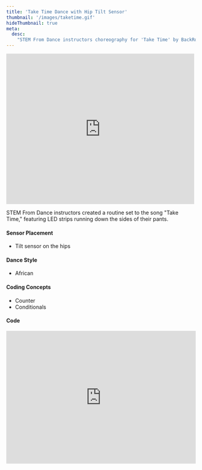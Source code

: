 ```yaml
---
title: 'Take Time Dance with Hip Tilt Sensor'
thumbnail: '/images/taketime.gif'
hideThumbnail: true
meta:
  desc:
    "STEM From Dance instructors choreography for 'Take Time' by BackRoad Gee"
---
```

<iframe src="https://nyu.app.box.com/embed/s/0dphnj1hkyl7ut3f5jw44hi0bnbjkovw?sortColumn=date" width="500" height="400" frameborder="0" allowfullscreen webkitallowfullscreen msallowfullscreen></iframe>

STEM From Dance instructors created a routine set to the song "Take Time," featuring LED strips running down the sides of their pants. 

#### Sensor Placement

+ Tilt sensor on the hips

#### Dance Style

+ African

#### Coding Concepts

+ Counter
+ Conditionals

#### Code

<div style="position:relative;height:0;padding-bottom:70%;overflow:hidden;"><iframe style="position:absolute;top:0;left:0;width:100%;height:100%;" src="https://maker.makecode.com/#pub:_a7tUTxY2L3uD" frameborder="0" sandbox="allow-popups allow-forms allow-scripts allow-same-origin"></iframe></div>